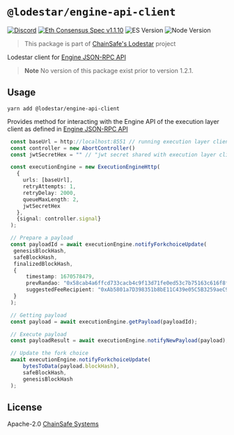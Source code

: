 # `@lodestar/engine-api-client`

[![Discord](https://img.shields.io/discord/593655374469660673.svg?label=Discord&logo=discord)](https://discord.gg/aMxzVcr)
[![Eth Consensus Spec v1.1.10](https://img.shields.io/badge/ETH%20consensus--spec-1.1.10-blue)](https://github.com/ethereum/consensus-specs/releases/tag/v1.1.10)
![ES Version](https://img.shields.io/badge/ES-2020-yellow)
![Node Version](https://img.shields.io/badge/node-16.x-green)

> This package is part of [ChainSafe's Lodestar](https://lodestar.chainsafe.io) project

Lodestar client for [Engine JSON-RPC API](https://github.com/ethereum/execution-apis/tree/main/src/engine)

> **Note**
> No version of this package exist prior to version 1.2.1.

## Usage

```
yarn add @lodestar/engine-api-client
```

Provides method for interacting with the Engine API of the execution layer client as defined in [Engine JSON-RPC API](https://github.com/ethereum/execution-apis/tree/main/src/engine)

```ts
 const baseUrl = http://localhost:8551 // running execution layer client
 const controller = new AbortController()
 const jwtSecretHex = "" // "jwt secret shared with execution layer client"

 const executionEngine = new ExecutionEngineHttp(
   {
     urls: [baseUrl],
     retryAttempts: 1,
     retryDelay: 2000,
     queueMaxLength: 2,
     jwtSecretHex
   },
   {signal: controller.signal}
 );

 // Prepare a payload
 const payloadId = await executionEngine.notifyForkchoiceUpdate(
  genesisBlockHash,
  safeBlockHash,
  finalizedBlockHash,
  {
      timestamp: 1670578479,
      prevRandao: "0x58cab4a6ffcd733cacb4c9f13d71fe0ed53c7b75163c616f8fb86d7c7c2fcabf",
      suggestedFeeRecipient: "0xAb5801a7D398351b8bE11C439e05C5B3259aeC9B",
  }
 );

 // Getting payload
 const payload = await executionEngine.getPayload(payloadId);

 // Execute payload
 const payloadResult = await executionEngine.notifyNewPayload(payload);

 // Update the fork choice
 await executionEngine.notifyForkchoiceUpdate(
     bytesToData(payload.blockHash),
     safeBlockHash,
     genesisBlockHash
 );
```

## License

Apache-2.0 [ChainSafe Systems](https://chainsafe.io)
